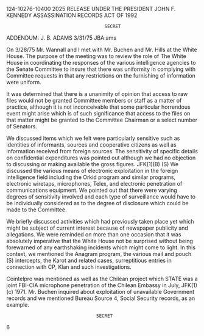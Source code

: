 124-10276-10400 2025 RELEASE UNDER THE PRESIDENT JOHN F. KENNEDY ASSASSINATION RECORDS ACT OF 1992

```
                                    SECRET
```
ADDENDUM: J. B. ADAMS 3/31/75 JBA:ams

On 3/28/75 Mr. Wannall and I met with Mr. Buchen and Mr. Hills
at the White House. The purpose of the meeting was to review the role of
The White House in coordinating the responses of the various intelligence
agencies to the Senate Committee to insure that there was uniformity in
complying with Committee requests in that any restrictions on the furnishing
of information were uniform.

It was determined that there is a unanimity of opinion that access
to raw files would not be granted Committee members or staff as a matter
of practice, although it is not inconceivable that some particular horrendous
event might arise which is of such significance that access to the files on
that matter might be granted to the Committee Chairman or a select number
of Senators.

We discussed items which we felt were particularly sensitive such
as identities of informants, sources and cooperative citizens as well as
information received from foreign sources. The sensitivity of specific
details on confidential expenditures was pointed out although we had no
objection to discussing or making available the gross figures. JFK(1)(B)
(S)
We discussed the various means of electronic exploitation in the
foreign intelligence field including the Orkid program and similar programs,
electronic wiretaps, microphones, Telex, and electronic penetration of
communications equipment. We pointed out that there were varying degrees
of sensitivity involved and each type of surveillance would have to be individually
considered as to the degree of disclosure which could be made to the Committee.

We briefly discussed activities which had previously taken place
yet which might be subject of current interest because of newspaper publicity
and allegations. We were reminded on more than one occasion that it was
absolutely imperative that the White House not be surprised without being
forewarned of any earthshaking incidents which might come to light. In this
context, we mentioned the Anagram program, the various mail and pouch (S)
intercepts, the Karot and related cases, surreptitious entries in connection
with CP, Klan and such investigations.

Cointelpro was mentioned as well as the Chilean project which
STATE
was a joint FBI-CIA microphone penetration of the Chilean Embassy in July, JFK(1) (c)
1971. Mr. Buchen inquired about exploitation of unavailable Government
records and we mentioned Bureau Source 4, Social Security records, as an
example.

```
                                 SECRET
```
6

